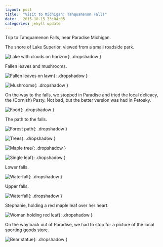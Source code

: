 ```yaml
---
layout: post
title:  "Visit to Michigan: Tahquamenon Falls"
date:   2015-10-15 23:04:05
categories: jekyll update
---
```

Trip to Tahquamenon Falls, near Paradise Michigan.  

The shore of Lake Superior, viewed from a small roadside park.  

![Lake with clouds on horizon](/images/2015-10-15_waterfall/lake_superior.png){: .dropshadow }  

Fallen leaves and mushrooms.

![Fallen leaves on lawn](/images/2015-10-15_waterfall/fallen_leaves.png){: .dropshadow }  

![Mushrooms](/images/2015-10-15_waterfall/mushrooms.png){: .dropshadow }  

On the way to the falls, we stopped in Paradise and tried the local delicacy, the (Cornish) Pasty.  Not bad, but the better version was had in Petosky.

![Food](/images/2015-10-15_waterfall/pasty.png){: .dropshadow }  

The path to the falls.

![Forest path](/images/2015-10-15_waterfall/path_to_falls.png){: .dropshadow }  

![Trees](/images/2015-10-15_waterfall/trees.png){: .dropshadow }  

![Maple tree](/images/2015-10-15_waterfall/maple.png){: .dropshadow }  

![Single leaf](/images/2015-10-15_waterfall/single_leaf.png){: .dropshadow }  

Lower falls.  

![Waterfall](/images/2015-10-15_waterfall/lower_falls.png){: .dropshadow }  

Upper falls.  

![Waterfall](/images/2015-10-15_waterfall/upper_falls.png){: .dropshadow }  

Stephanie, holding a red maple leaf over her heart.

![Woman holding red leaf](/images/2015-10-15_waterfall/heart.png){: .dropshadow }  

On the way back out of Paradise, we had to stop for a picture of the local sporting goods store.  

![Bear statue](/images/2015-10-15_waterfall/paradise.png){: .dropshadow }  






